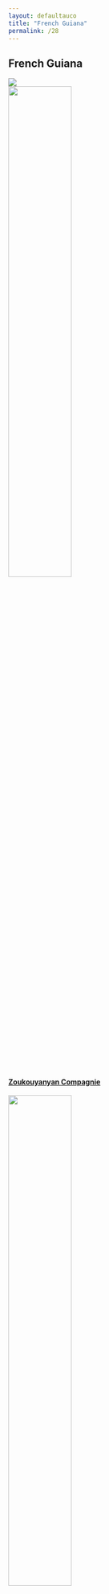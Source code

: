 ```yaml
---
layout: defaultauco
title: "French Guiana"
permalink: /28
---
```

<div class="container-0">
    <div class="container-title">
        <span class="country"><h2>French Guiana</h2></span>
        <div class="photo-co">
          <img src="https://www.worldatlas.com/r/w960-q80/upload/f1/40/e7/gf-01.png" >
    </div>
</div>
<!-- partial:index.partial.html -->
<div class="container">
  <div class="timeline clearfix">
  <div class="vertical-line">
  <div id="post-1" class="vesti-col timeline-post">
   <div class="vesti-content-wrapper">
     <div class="photo">
       <img src="http://escapadecarbet.wpenginepowered.com/wp-content/uploads/2016/03/logo-zoukou.jpg" width="50%" height="50%">
       <div class="vesti-date-wrapper">
         <div class="vesti-date">
         </div>
       </div>
     </div>
     <div class="vesti-desc">
       <a class="desc-a" href="#">
         <h4><a href="/zcompagnie">Zoukouyanyan Compagnie</a></h4>
       </a>
     </div>
   </div>
    <div id="post-2" class="vesti-col timeline-post">
   <div class="vesti-content-wrapper">
     <div class="photo">
       <img src="" width="50%" height="50%">
       <div class="vesti-date-wrapper">
         <div class="vesti-date">
         </div>
       </div>
     </div>
     <div class="vesti-desc">
       <a class="desc-a" href="#">
         <h4><a href="/lmstanley">Lyne-Marie Stanley</a></h4>
       </a>
     </div>
   </div>
 </div>

<!-- partial -->
